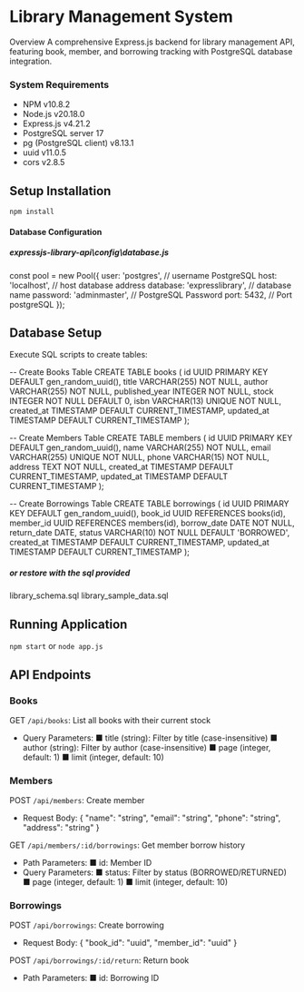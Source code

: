 # Library Management System
Overview
A comprehensive Express.js backend for library management API, featuring book, member, and borrowing tracking with PostgreSQL database integration.

### System Requirements
- NPM v10.8.2
- Node.js v20.18.0
- Express.js v4.21.2
- PostgreSQL server 17
- pg (PostgreSQL client) v8.13.1
- uuid v11.0.5
- cors v2.8.5

## Setup Installation
`npm install`
#### Database Configuration
##### expressjs-library-api\config\database.js
const pool = new Pool({
  user: 'postgres',             // username PostgreSQL
  host: 'localhost',            // host database address
  database: 'expresslibrary',   // database name
  password: 'adminmaster',      // PostgreSQL Password
  port: 5432,                   // Port postgreSQL
});

## Database Setup
Execute SQL scripts to create tables:

-- Create Books Table
CREATE TABLE books (
id UUID PRIMARY KEY DEFAULT gen_random_uuid(),
title VARCHAR(255) NOT NULL,
author VARCHAR(255) NOT NULL,
published_year INTEGER NOT NULL,
stock INTEGER NOT NULL DEFAULT 0,
isbn VARCHAR(13) UNIQUE NOT NULL,
created_at TIMESTAMP DEFAULT CURRENT_TIMESTAMP,
updated_at TIMESTAMP DEFAULT CURRENT_TIMESTAMP
);

-- Create Members Table
CREATE TABLE members (
id UUID PRIMARY KEY DEFAULT gen_random_uuid(),
name VARCHAR(255) NOT NULL,
email VARCHAR(255) UNIQUE NOT NULL,
phone VARCHAR(15) NOT NULL,
address TEXT NOT NULL,
created_at TIMESTAMP DEFAULT CURRENT_TIMESTAMP,
updated_at TIMESTAMP DEFAULT CURRENT_TIMESTAMP
);

-- Create Borrowings Table
CREATE TABLE borrowings (
id UUID PRIMARY KEY DEFAULT gen_random_uuid(),
book_id UUID REFERENCES books(id),
member_id UUID REFERENCES members(id),
borrow_date DATE NOT NULL,
return_date DATE,
status VARCHAR(10) NOT NULL DEFAULT 'BORROWED',
created_at TIMESTAMP DEFAULT CURRENT_TIMESTAMP,
updated_at TIMESTAMP DEFAULT CURRENT_TIMESTAMP
);

##### or restore with the sql provided
library_schema.sql
library_sample_data.sql

## Running Application
`npm start` or `node app.js`

## API Endpoints
### Books

GET `/api/books`: List all books with their current stock
- Query Parameters:
■ title (string): Filter by title (case-insensitive)
■ author (string): Filter by author (case-insensitive)
■ page (integer, default: 1)
■ limit (integer, default: 10)

### Members

POST `/api/members`: Create member
- Request Body:
{
    "name": "string",
    "email": "string",
    "phone": "string",
    "address": "string"
}

GET `/api/members/:id/borrowings`: Get member borrow history
- Path Parameters:
■ id: Member ID
- Query Parameters:
■ status: Filter by status (BORROWED/RETURNED)
■ page (integer, default: 1)
■ limit (integer, default: 10)

### Borrowings

POST `/api/borrowings`: Create borrowing
- Request Body:
{
"book_id": "uuid",
"member_id": "uuid"
}

POST `/api/borrowings/:id/return`: Return book
- Path Parameters:
■ id: Borrowing ID